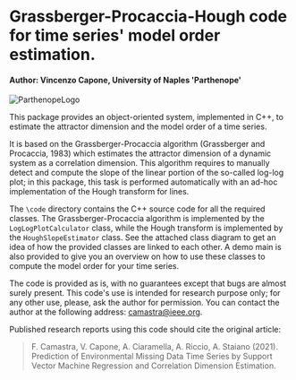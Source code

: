 # Grassberger-Procaccia-Hough code for time series' model order estimation.
#### Author: Vincenzo Capone, University of Naples 'Parthenope'

![ParthenopeLogo](https://drive.google.com/uc?export=view&id=1vv_DPnFOOpXmdH9o4balxzARzPSXJqig)

This package provides an object-oriented system, implemented in C++, to estimate the attractor dimension and the model order of a time series.

It is based on the Grassberger-Procaccia algorithm (Grassberger and Procaccia, 1983) which estimates the attractor dimension of a dynamic system as a correlation dimension. This algorithm requires to manually detect and compute the slope of the linear portion of the so-called log-log plot; in this package, this task is performed automatically with an ad-hoc implementation of the Hough transform for lines.

The `\code` directory contains the C++ source code for all the required classes. The Grassberger-Procaccia algorithm is implemented by the `LogLogPlotCalculator` class, while the Hough transform is implemented by the `HoughSlopeEstimator` class. See the attached class diagram to get an idea of how the provided classes are linked to each other. A demo main is also provided to give you an overview on how to use these classes to compute the model order for your time series.

The code is provided as is, with no guarantees except that bugs are almost surely present. This code's use is intended for research purpose only; for any other use, please, ask the author for permission. You can contact the author at the following address: camastra@ieee.org.

Published research reports using this code should cite the original article:

> F. Camastra, V. Capone, A. Ciaramella, A. Riccio, A. Staiano (2021). Prediction of Environmental Missing Data Time Series by Support Vector Machine Regression and Correlation Dimension Estimation.
